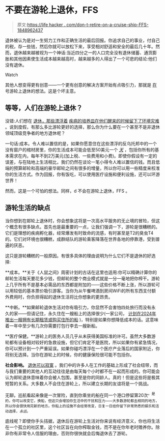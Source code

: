 # 不要在游轮上退休，FFS

> 原文:[https://life hacker . com/don-t-retire-on-a-cruise-ship-FFS-1848962437](https://lifehacker.com/don-t-retire-on-a-cruise-ship-ffs-1848962437)

退休被认为是对一生努力工作和正确生活的最后回报。你追求自己的事业，付自己的税，存一些钱，然后你就可以放松下来，享受相对舒适和安全的最后几十年。然而，退休越来越被视为一个神话:当近四分之一的人口完全没有退休储蓄、通货膨胀和其他因素使生活成本越来越高时，越来越多的人得出了一个可悲的结论:他们没有退休。

Watch

其他人想变得更有创意——一个更有创意的解决方案开始有点吸引力，那就是 [在](https://www.washingtonpost.com/lifestyle/2022/05/20/cruise-ship-retire-angelyn-burk/) 号游轮上退休的想法。这是个坏主意。

## 等等，人们在游轮上退休？

没错:人们想在 [退休，那些漂浮着](https://lifehacker.com/12-reasons-why-cruises-are-terrible-vacations-1848945802) [疾病的培养皿在他们醒来的时候留下了环境灾难](https://lifehacker.com/12-reasons-why-cruises-are-terrible-vacations-1848945802) 。说到度假，有那么多比游轮更好的选择，那么你为什么要在一个甚至不是非退休领域顶级竞争者的地方退休呢？

一句话:成本。令人难以置信的是，如果你愿意住在这些漂浮的反乌托邦中的一个没有窗户的棺材房里，你的生活成本可能会低至50美元一个 [*天*](https://www.washingtonpost.com/travel/2020/01/23/did-you-know-you-could-retire-cruise-ship/) ，包括你所有的基本需求在内，每年不到2万美元(加上税、一些费用和小费)。即使你假设有一定的误差，与在陆地上生活相比，我们仍然在谈论一笔小得令人难以置信的钱。而且低端的预算邮轮和高端的豪华邮轮之间有很多的增量，所以你可以用一些精度来校准你的生活方式。作为回报，你有饭吃，可以使用医疗设施和便利设施，还可以环游世界！

然而，这是一个可怕的想法。同样，d 不会在游轮上退休，FFS 。

## 游轮生活的缺点

当你想到在邮轮上退休时，你会想象这将是一次高水平服务的无止境的冒险，但这个概念有很多缺点。首先也是最重要的一点，让我们强调一下，游轮是很糟糕的。它们是理想的疾病孵化器，经常爆发有时致命的流感，有时甚至是T2的臭虫T4的。它们对环境也很糟糕，成群结队的游轮乘客降落在世界各地的停靠港，受到普遍的厌恶。

这只是游轮糟糕的一般原因。有很多具体的理由说明为什么它们不是退休的好选择:

**成本。**关于《人鼠之间》周密计划的古话在这里也适用:你可以精确计算你的邮轮生活每天要花多少钱，但邮轮的整个商业模式就是一分一毫地把你榨干。游轮上几乎所有不是基本必需品的东西都是附加的——这些价格不断上涨，所以游轮可以用较低的基本票价吸引游客。当你为从午餐啤酒到房间WiFi的所有东西支付额外费用时，你负担得起的退休生活将比你想象的更昂贵。

**中断。**如果邮轮退休生活对你有吸引力，你显然不会害怕四处旅行而没有永久的家——但请记住，永久住在一艘船上的选择很少(一家公司， [计划在2024年推出一艘拥有长期租赁或购买住所的船](https://www.cnn.com/travel/article/storylines-residential-cruise-ship-concept/index.html) )，特别是如果你想降低成本的话。这意味着一年中至少有几次你需要打包行李去一艘新船。

**医疗保健。**游轮上的医务人员几乎从未获得美国标准的许可。虽然大多数游轮都有设备相对较好的急救设施，但它们肯定不是医院，所以如果你有紧急情况，你可以预计到一个严重延误。如果你碰巧漂浮在一个医疗产业落后的国家附近，你将别无选择。当你在游轮上的时候，你的健康保险很可能不包括你。

**社会影响。** [退休可以寂寞](https://www.health.harvard.edu/mens-health/retirement-stress-taking-it-too-easy-can-be-bad-for-you) 。我们中的许多人在工作的基础上形成了社会纽带，而与我们重要的其他人的互动往往是由每天每个小时都不在一起而形成的。你可能会认为邮轮退休意味着你会被人包围，甚至是你的同龄人。真的！但是这些将是极其短暂的关系。大多数人不会住在游轮上，所以建立长期的友谊将是一个挑战。

无聊。巡航看起来像是一次冒险，直到你乘坐的船在同一个港口停留第20次<sup>。是的，你可以改变它，换船，但这只会增加你生活中的干扰和压力——大多数游轮都去相同的地方，所以你会很快用完新的地方。你船上的设施不会经常改变，日复一日给你留下非常熟悉的娱乐和活动选择，*永远*。</sup>

底线呢？即使你手头拮据，退休后在游轮上生活对你来说有经济意义，你也将生活在一个孤立的社区里，这个社区旨在向你榨取金钱，而不是在你年老时赡养你。除非你有非常令人信服的理由，否则你很快就会后悔退休去了游轮。